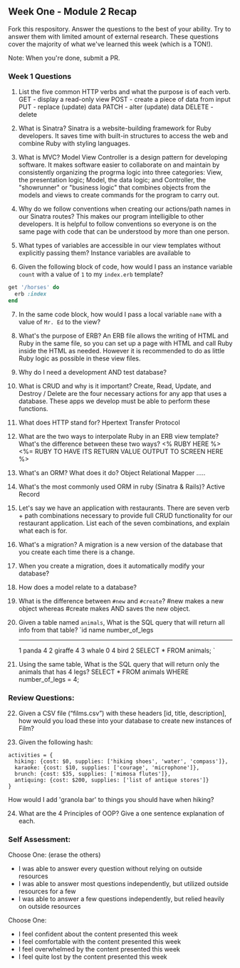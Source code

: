 ## Week One - Module 2 Recap

Fork this respository. Answer the questions to the best of your ability. Try to answer them with limited amount of external research. These questions cover the majority of what we've learned this week (which is a TON!).

Note: When you're done, submit a PR.

### Week 1 Questions

1. List the five common HTTP verbs and what the purpose is of each verb.
GET - display a read-only view
POST - create a piece of data from input
PUT - replace (update) data
PATCH - alter (update) data
DELETE - delete

2. What is Sinatra?
Sinatra is a website-building framework for Ruby developers. It saves time with built-in structures to access the web and combine Ruby with styling languages. 

3. What is MVC?
Model View Controller is a design pattern for developing software. It makes software easier to collaborate on and maintain by consistently organizing the progrma logic into three categories: View, the presentation logic; Model, the data logic; and Controller, the "showrunner" or "business logic" that combines objects from the models and views to create commands for the program to carry out.

4. Why do we follow conventions when creating our actions/path names in our Sinatra routes?
This makes our program intelligible to other developers. It is helpful to follow conventions so everyone is on the same page with code that can be understood by more than one person. 

5. What types of variables are accessible in our view templates without explicitly passing them?
Instance variables are available to 

6. Given the following block of code, how would I pass an instance variable `count` with a value of `1` to my `index.erb` template?

  ```ruby
  get '/horses' do
    erb :index
  end
  ```

7. In the same code block, how would I pass a local variable `name` with a value of `Mr. Ed` to the view?

8. What's the purpose of ERB?
An ERB file allows the writing of HTML and Ruby in the same file, so you can set up a page with HTML and call Ruby inside the HTML as needed. However it is recommended to do as little Ruby logic as possible in these view files. 

9. Why do I need a development AND test database?

10. What is CRUD and why is it important?
Create, Read, Update, and Destroy / Delete are the four necessary actions for any app that uses a database. These apps we develop must be able to perform these functions. 

11. What does HTTP stand for?
Hpertext Transfer Protocol

12. What are the two ways to interpolate Ruby in an ERB view template? What's the difference between these two ways?
<% RUBY HERE %> <%= RUBY TO HAVE ITS RETURN VALUE OUTPUT TO SCREEN HERE %>

13. What's an ORM? What does it do?
Object Relational Mapper .....

14. What's the most commonly used ORM in ruby (Sinatra & Rails)?
Active Record

15. Let's say we have an application with restaurants. There are seven verb + path combinations necessary to provide full CRUD functionality for our restaurant application. List each of the seven combinations, and explain what each is for.

16. What's a migration?
A migration is a new version of the database that you create each time there is a change. 

17. When you create a migration, does it automatically modify your database?


18. How does a model relate to a database?

19. What is the difference between `#new` and `#create`?
#new makes a new object whereas #create makes AND saves the new object.

20. Given a table named `animals`, What is the SQL query that will return all info from that table?
    `id     name        number_of_legs
    -----   ------      --------------
      1     panda       4
      2     giraffe     4
      3     whale       0
      4     bird        2
   SELECT * FROM animals;
    `

21. Using the same table, What is the SQL query that will return only the animals that has 4 legs?
SELECT * FROM animals
  WHERE number_of_legs = 4;

### Review Questions:  
22. Given a CSV file (“films.csv”) with these headers [id, title, description], how would you load these into your database to create new instances of Film?  

23. Given the following hash:
```
activities = {
  hiking: {cost: $0, supplies: ['hiking shoes', 'water', 'compass']},
  karaoke: {cost: $10, supplies: ['courage', 'microphone']},
  brunch: {cost: $35, supplies: ['mimosa flutes']},
  antiquing: {cost: $200, supplies: ['list of antique stores']}
}
```
How would I add 'granola bar' to things you should have when hiking?

24. What are the 4 Principles of OOP? Give a one sentence explanation of each.


### Self Assessment:
Choose One: (erase the others)
* I was able to answer every question without relying on outside resources
* I was able to answer most questions independently, but utilized outside resources for a few
* I was able to answer a few questions independently, but relied heavily on outside resources

Choose One:
* I feel confident about the content presented this week
* I feel comfortable with the content presented this week
* I feel overwhelmed by the content presented this week
* I feel quite lost by the content presented this week
